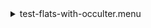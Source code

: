 <details><summary>test-flats-with-occulter.menu</summary><blockquote><pre></pre></blockquote></details>